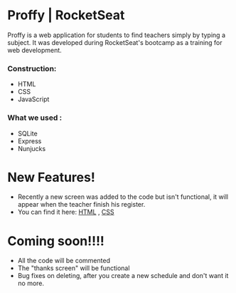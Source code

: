 # Proffy | RocketSeat

Proffy is a web application for students to find teachers simply by typing a subject. It was developed during RocketSeat's bootcamp as a training for web development. 

### Construction:
  - HTML
  - CSS
  - JavaScript
  
### What we used : 
- SQLite
- Express
- Nunjucks

# New Features!

  - Recently a new screen was added to the code but isn't functional, it will appear when the teacher finish his register.
  - You can find it here: [HTML](https://github.com/ghsroriz/proffy-RocketSeat/blob/master/src/views/success-screen.html) , [CSS](https://github.com/ghsroriz/proffy-RocketSeat/blob/master/public/styles/partials/success-screen.css)


# Coming soon!!!!

- All the code will be commented 
- The "thanks screen" will be functional 
- Bug fixes on deleting, after you create a new schedule and don't want it no more.

